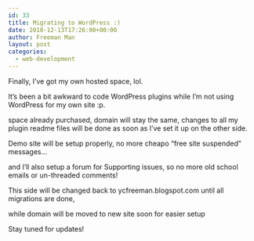 ```yaml
---
id: 33
title: Migrating to WordPress :)
date: 2010-12-13T17:26:00+00:00
author: Freeman Man
layout: post
categories:
  - web-development
---
```

Finally, I&#8217;ve got my own hosted space, lol.

It&#8217;s been a bit awkward to code WordPress plugins while I&#8217;m not using WordPress for my own site :p.

space already purchased, domain will stay the same, changes to all my plugin readme files will be done as soon as I&#8217;ve set it up on the other side.

Demo site will be setup properly, no more cheapo &#8220;free site suspended&#8221; messages&#8230;

and I&#8217;ll also setup a forum for Supporting issues, so no more old school emails or un-threaded comments!

This side will be changed back to ycfreeman.blogspot.com until all migrations are done,

while domain will be moved to new site soon for easier setup

Stay tuned for updates!
